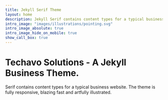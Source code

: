 ```yaml
---
title: Jekyll Serif Theme
layout: home
description: Jekyll Serif contains content types for a typical business website. The theme is fully responsive, blazing fast and artfully illustrated.
intro_image: "images/illustrations/pointing.svg"
intro_image_absolute: true
intro_image_hide_on_mobile: true
show_call_box: true
---
```


# Techavo Solutions - A Jekyll Business Theme.

Serif contains content types for a typical business website. The theme is fully responsive, blazing fast and artfully illustrated.
